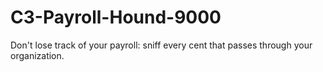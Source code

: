# C3-Payroll-Hound-9000
Don't lose track of your payroll: sniff every cent that passes through your organization.
